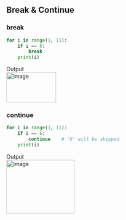 ## Break & Continue

### break
```py
for i in range(1, 11):
    if i == 6:
        break
    print(i)
```
Output <br>
<img width="129" height="79" alt="image" src="https://github.com/user-attachments/assets/f1044102-c0d6-45a1-9d08-39e36679100d" />


### continue
```py
for i in range(1, 11):
    if i == 6:
        continue    # '6' will be skipped
    print(i)
```
Output <br>
<img width="177" height="140" alt="image" src="https://github.com/user-attachments/assets/8e57e37d-a96f-4a37-b7d3-d69539936677" />
